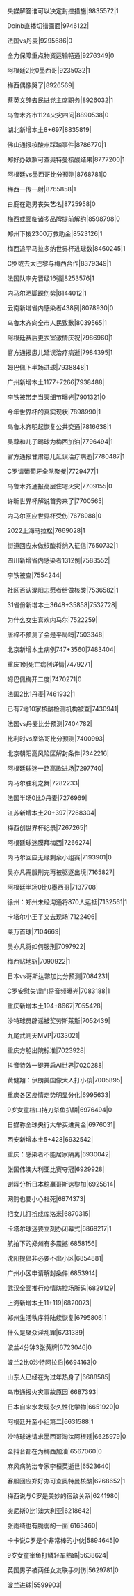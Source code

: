 央媒解答谁可以决定封控措施|9835572|1

Doinb直播切错画面|9746122|

法国vs丹麦|9295686|0

全力保障重点物资运输畅通|9276349|0

阿根廷2比0墨西哥|9235032|1

梅西偶像哭了|8926569|

蔡英文辞去民进党主席职务|8926032|1

乌鲁木齐市1124火灾四问|8890538|0

湖北新增本土8+697|8835819|

佛山通报核酸点踩踏事件|8786770|1

郑好办致歉可查奥特曼核酸结果|8777200|1

阿根廷vs墨西哥比分预测|8768781|0

梅西一传一射|8765858|1

白鹿在跑男丧失艺名|8725958|0

梅西或面临诸多品牌提前解约|8598798|0

郑州下拨2300万救助金|8523126|1

梅西追平马拉多纳世界杯进球数|8460245|1

C罗或去大巴黎与梅西合作|8379349|1

法国队率先晋级16强|8253576|1

内马尔晒脚踝伤势|8144012|1

云南新增省内感染者438例|8078930|0

乌鲁木齐向全市人民致歉|8039565|1

阿根廷赛后更衣室激情庆祝|7986960|1

官方通报患儿延误治疗病逝|7984395|1

姆巴佩下半场进球|7938848|1

广州新增本土1177+7266|7938488|

李铁被带走当天细节曝光|7901321|0

今年世界杯的真实现状|7898990|1

乌鲁木齐明起恢复公共交通|7816638|1

吴尊和儿子踢球为梅西加油|7796494|1

官方通报甘肃患儿延误治疗病逝|7780487|1

C罗请葡萄牙全队聚餐|7729477|1

乌鲁木齐通报高层住宅火灾|7709155|0

许昕世界杯解说首秀来了|7700565|

内马尔回应世界杯受伤|7678988|0

2022上海马拉松|7669028|1

街道回应未做核酸将纳入征信|7650732|1

四川新增省内感染者1312例|7583552|

李铁被查|7554244|

社区否认混阳志愿者给做核酸|7536582|1

31省份新增本土3648+35858|7532728|

为什么女生喜欢内马尔|7522259|

唐梓不预测了会是平局吗|7503348|

北京新增本土病例747+3560|7483404|

重庆1例死亡病例详情|7479271|

姆巴佩梅开二度|7470271|0

法国2比1丹麦|7461932|1

已有7地10家核酸检测机构被查|7430941|

法国vs丹麦比分预测|7404782|

比利时vs摩洛哥比分预测|7400993|

北京朝阳高风险区解封条件|7342216|

阿根廷球迷一路高歌进场|7297740|

内马尔胜利之舞|7282233|

法国半场0比0丹麦|7276969|

江苏新增本土20+397|7268304|

梅西创世界杯纪录|7267265|1

阿根廷球迷膜拜梅西|7266274|

内马尔回应无缘剩余小组赛|7193901|0

吴亦凡需服刑完再被驱逐出境|7165827|

阿根廷半场0比0墨西哥|7137708|

徐州：郑州未经沟通将870人运抵|7132561|1

卡塔尔小王子又去现场|7122496|

莱万首球|7104669|

吴亦凡将如何服刑|7097922|

梅西贴地斩|7090922|1

日本vs哥斯达黎加比分预测|7084231|

C罗安慰失误门将音频曝光|7083188|1

重庆新增本土194+8667|7055428|

沙特球员辟谣被奖劳斯莱斯|7052439|

九尾武则天MVP|7033021|

重庆方舱出院标准|7023928|

抖音特效一键开启AI世界|7020288|

黄健翔：伊朗美国像大人打小孩|7005895|

重庆各区疫情走势明显分化|6995633|

9岁女童档口持刀杀鱼扒鳞|6976494|0

日媒称全球央行大举买进黄金|6976031|

西安新增本土5+428|6932542|

重庆：感染者不能居家隔离|6930042|

张国伟澳大利亚比赛夺冠|6929928|

谢晖分析日本稳赢哥斯达黎加|6925814|

网购也要小心社死|6874373|

把女儿打扮成库洛米|6870315|

卡塔尔球迷要立刻办闭幕式|6869217|1

航拍下的郑州有多震撼|6858156|

沈阳提倡非必要不出小区|6854881|

广州小区申请解封条件|6853914|

武汉全面推行疫情防控场所码|6829129|

上海新增本土11+119|6820073|

郑州生活秩序将陆续恢复|6795806|1

什么是聚众淫乱罪|6731389|

波兰4分钟3张黄牌|6723046|0

波兰2比0沙特阿拉伯|6694163|0

山东人已经在为过年热身了|6688585|

乌市通报火灾事故原因|6687393|

日本自来水发现永久性化学物|6651920|0

阿根廷升至小组第二|6631588|1

沙特球迷请求墨西哥淘汰阿根廷|6625979|0

全抖音都在为梅西加油|6567060|0

麻风病防治专家李桓英逝世|6523640|

客服回应郑好办可查奥特曼核酸|6268652|1

梅西说与C罗是美妙的宿敌关系|6241980|

突尼斯0比1澳大利亚|6218642|

张雨绮也有脆弱的一面|6163460|

卡卡说C罗是个非常棒的小伙|5894645|0

9岁女童宰鱼打鳞轻车熟路|5638624|

英国男子被两任女友联手刺伤|5629781|0

波兰进球|5599903|

